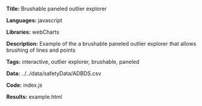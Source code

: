 **Title:** Brushable paneled outlier explorer

**Languages:** javascript

**Libraries:** webCharts

**Description:** Example of the a brushable paneled outlier explorer that allows brushing of lines and points

**Tags:** interactive, outlier explorer, brushable, paneled

**Data:** ../../data/safetyData/ADBDS.csv

**Code:** index.js

**Results:** example.html

[comment]: <> (---END OF HEADER---)

